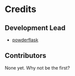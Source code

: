 # Credits

## Development Lead

- [powderflask](powderflask@gmail.com)

## Contributors

None yet. Why not be the first?
